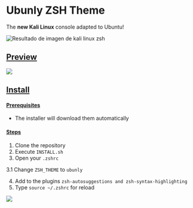 # Ubunly ZSH Theme 
The **new Kali Linux** console adapted to Ubuntu!

![Resultado de imagen de kali linux zsh](https://www.kali.org/wp-content/uploads/2020/11/kali-2020.4-release-1.png)

## <ins>Preview

![](https://cdn.clippy.gg/clippy/7f2e09d2-e280-4440-b4d9-6e4d88701993/c1851f6.gif)

## <ins>Install
#### <ins>Prerequisites
* The installer will download them automatically

#### <ins>Steps
1. Clone the repository
2. Execute `INSTALL.sh`
3. Open your `.zshrc`



3.1  Change `ZSH_THEME` to `ubunly`

4.  Add to the plugins `zsh-autosuggestions and zsh-syntax-highlighting`
5. Type `source ~/.zshrc` for reload

![](https://cdn.clippy.gg/clippy/7f2e09d2-e280-4440-b4d9-6e4d88701993/163b668.gif)

